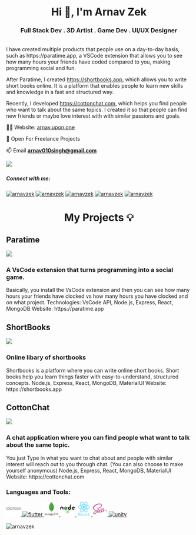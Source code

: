 <h1 align="center">Hi 👋, I'm Arnav Zek</h1>
<h3 align="center">Full Stack Dev . 3D Artist . Game Dev . UI/UX Designer</h3>





<br/>
I have created multiple products that people use on a day-to-day basis, such as https://paratime.app, a VSCode extension that allows you to see how many hours your friends have coded compared to you, making programming social and fun.


After Paratime, I created https://shortbooks.app, which allows you to write short books online. It is a platform that enables people to learn new skills and knowledge in a fast and structured way.

Recently, I developed https://cottonchat.com, which helps you find people who want to talk about the same topics. I created it so that people can find new friends or maybe love interest with with similar passions and goals.


👨‍💻 Website: [arnav.upon.one](arnav.upon.one)

💼 Open For Freelance Projects

📫 Email **arnav010singh@gmail.com**

  
![](https://komarev.com/ghpvc/?username=arnavzek&label=PROFILE+VIEWS)


<h5 align="left">Connect with me:</h5>
<p align="left">
<a href="https://codepen.io/arnavzek" target="blank"><img align="center" src="https://raw.githubusercontent.com/rahuldkjain/github-profile-readme-generator/master/src/images/icons/Social/codepen.svg" alt="arnavzek" height="30" width="40" /></a>
<a href="https://twitter.com/arnavzek" target="blank"><img align="center" src="https://raw.githubusercontent.com/rahuldkjain/github-profile-readme-generator/master/src/images/icons/Social/twitter.svg" alt="arnavzek" height="30" width="40" /></a>
<a href="https://linkedin.com/in/arnavzek" target="blank"><img align="center" src="https://raw.githubusercontent.com/rahuldkjain/github-profile-readme-generator/master/src/images/icons/Social/linked-in-alt.svg" alt="arnavzek" height="30" width="40" /></a>
<a href="https://instagram.com/arnavzek" target="blank"><img align="center" src="https://raw.githubusercontent.com/rahuldkjain/github-profile-readme-generator/master/src/images/icons/Social/instagram.svg" alt="arnavzek" height="30" width="40" /></a>
<a href="https://www.behance.net/arnavzek" target="blank"><img align="center" src="https://raw.githubusercontent.com/rahuldkjain/github-profile-readme-generator/master/src/images/icons/Social/behance.svg" alt="arnavzek" height="30" width="40" /></a>
</p>

<h1 align="center">My Projects 💡</h1>

<h2>Paratime</h2> 
<img src="https://arnav.upon.one/projects/paratime.png" width="400"/>
<h3> A VsCode extension that turns programming into a social game. </h3>
Basically, you install the VsCode extension and then you can see how many hours your friends have clocked vs how many hours you have clocked and on what project.
Technologies: VsCode API, Node.js, Express, React, MongoDB
Website: https://paratime.app

<h2>ShortBooks</h2> 
<img src="https://arnav.upon.one/projects/shortbooks.png" width="400"/>
<h3>  Online libary of shortbooks</h3>
Shortbooks is a platform where you can write online short books. Short books help you learn things faster with easy-to-understand, structured concepts.
Node.js, Express, React, MongoDB, MaterialUI
Website: https://shortbooks.app

<h2>CottonChat</h2> 
<img src="https://arnav.upon.one/projects/cottonchat.png" width="400"/>
<h3>  A chat application where you can find people what want to talk about the same topic.</h3>
You just Type in what you want to chat about and people with similar interest will reach out to you through chat. (You can also choose to make yourself anonymous)
Node.js, Express, React, MongoDB, MaterialUI
Website: https://cottonchat.com


<h3 align="left">Languages and Tools:</h3>
<p align="left"> <a href="https://expressjs.com" target="_blank" rel="noreferrer"> <img src="https://raw.githubusercontent.com/devicons/devicon/master/icons/express/express-original-wordmark.svg" alt="express" width="40" height="40"/> </a> <a href="https://flutter.dev" target="_blank" rel="noreferrer"> <img src="https://www.vectorlogo.zone/logos/flutterio/flutterio-icon.svg" alt="flutter" width="40" height="40"/> </a> <a href="https://www.mongodb.com/" target="_blank" rel="noreferrer"> <img src="https://raw.githubusercontent.com/devicons/devicon/master/icons/mongodb/mongodb-original-wordmark.svg" alt="mongodb" width="40" height="40"/> </a> <a href="https://nodejs.org" target="_blank" rel="noreferrer"> <img src="https://raw.githubusercontent.com/devicons/devicon/master/icons/nodejs/nodejs-original-wordmark.svg" alt="nodejs" width="40" height="40"/> </a> <a href="https://reactjs.org/" target="_blank" rel="noreferrer"> <img src="https://raw.githubusercontent.com/devicons/devicon/master/icons/react/react-original-wordmark.svg" alt="react" width="40" height="40"/> </a> <a href="https://sass-lang.com" target="_blank" rel="noreferrer"> <img src="https://raw.githubusercontent.com/devicons/devicon/master/icons/sass/sass-original.svg" alt="sass" width="40" height="40"/> </a> <a href="https://unity.com/" target="_blank" rel="noreferrer"> <img src="https://www.vectorlogo.zone/logos/unity3d/unity3d-icon.svg" alt="unity" width="40" height="40"/> </a> </p>

<p><img align="center" src="https://github-readme-stats.vercel.app/api/top-langs?username=arnavzek&show_icons=true&locale=en&layout=compact" alt="arnavzek" /></p>

<!--
**arnavzek/arnavzek** is a ✨ _special_ ✨ repository because its `README.md` (this file) appears on your GitHub profile.

Here are some ideas to get you started:

- 🔭 I’m currently working on ...
- 🌱 I’m currently learning ...
- 👯 I’m looking to collaborate on ...
- 🤔 I’m looking for help with ...
- 💬 Ask me about ...
- 📫 How to reach me: ...
- 😄 Pronouns: ...
- ⚡ Fun fact: ...
-->

